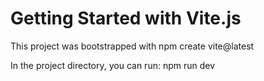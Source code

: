 # Getting Started with Vite.js
This project was bootstrapped with npm create vite@latest

In the project directory, you can run:
npm run dev
